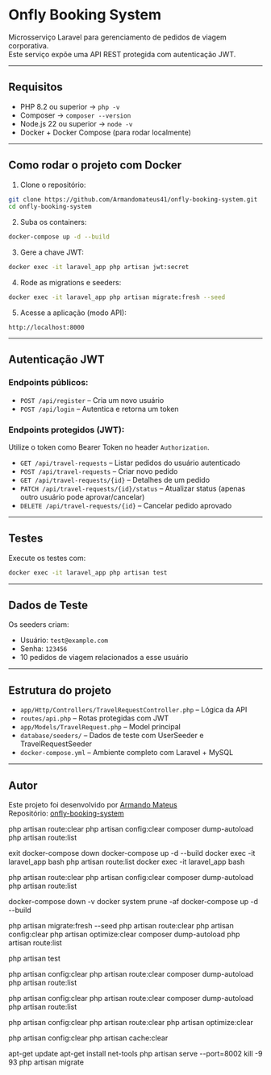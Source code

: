 # Onfly Booking System

Microsserviço Laravel para gerenciamento de pedidos de viagem corporativa.  
Este serviço expõe uma API REST protegida com autenticação JWT.

---

##  Requisitos

- PHP 8.2 ou superior → `php -v`
- Composer → `composer --version`
- Node.js 22 ou superior → `node -v`
- Docker + Docker Compose (para rodar localmente)

---

##  Como rodar o projeto com Docker

1. Clone o repositório:

```bash
git clone https://github.com/Armandomateus41/onfly-booking-system.git
cd onfly-booking-system
```

2. Suba os containers:

```bash
docker-compose up -d --build
```

3. Gere a chave JWT:

```bash
docker exec -it laravel_app php artisan jwt:secret
```

4. Rode as migrations e seeders:

```bash
docker exec -it laravel_app php artisan migrate:fresh --seed
```

5. Acesse a aplicação (modo API):

```
http://localhost:8000
```

---

##  Autenticação JWT

### Endpoints públicos:
- `POST /api/register` – Cria um novo usuário
- `POST /api/login` – Autentica e retorna um token

### Endpoints protegidos (JWT):
Utilize o token como Bearer Token no header `Authorization`.

- `GET /api/travel-requests` – Listar pedidos do usuário autenticado
- `POST /api/travel-requests` – Criar novo pedido
- `GET /api/travel-requests/{id}` – Detalhes de um pedido
- `PATCH /api/travel-requests/{id}/status` – Atualizar status (apenas outro usuário pode aprovar/cancelar)
- `DELETE /api/travel-requests/{id}` – Cancelar pedido aprovado

---

##  Testes

Execute os testes com:

```bash
docker exec -it laravel_app php artisan test
```

---

##  Dados de Teste

Os seeders criam:

- Usuário: `test@example.com`
- Senha: `123456`
- 10 pedidos de viagem relacionados a esse usuário

---

##  Estrutura do projeto

- `app/Http/Controllers/TravelRequestController.php` – Lógica da API
- `routes/api.php` – Rotas protegidas com JWT
- `app/Models/TravelRequest.php` – Model principal
- `database/seeders/` – Dados de teste com UserSeeder e TravelRequestSeeder
- `docker-compose.yml` – Ambiente completo com Laravel + MySQL

---

##  Autor

Este projeto foi desenvolvido por [Armando Mateus](https://github.com/Armandomateus41)  
Repositório: [onfly-booking-system](https://github.com/Armandomateus41/onfly-booking-system)


php artisan route:clear
php artisan config:clear
composer dump-autoload
php artisan route:list

exit
docker-compose down
docker-compose up -d --build
docker exec -it laravel_app bash
php artisan route:list
docker exec -it laravel_app bash

php artisan route:clear
php artisan config:clear
composer dump-autoload
php artisan route:list

docker-compose down -v
docker system prune -af
docker-compose up -d --build


php artisan migrate:fresh --seed
php artisan route:clear
php artisan config:clear
php artisan optimize:clear
composer dump-autoload
php artisan route:list

php artisan test


php artisan config:clear
php artisan route:clear
composer dump-autoload
php artisan route:list



php artisan config:clear
php artisan route:clear
composer dump-autoload
php artisan route:list


php artisan config:clear
php artisan route:clear
php artisan optimize:clear


php artisan config:clear
php artisan cache:clear


apt-get update
apt-get install net-tools
php artisan serve --port=8002
kill -9 93
php artisan migrate
